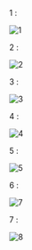 1 : 

![1](https://github.com/saidnidmessaoud/Activity7-Securite-Oauth2-OIDC-JWT-Keycloak/assets/92686626/14b73919-49bc-4cd9-966b-2b8a74675bd3)

2 :

![2](https://github.com/saidnidmessaoud/Activity7-Securite-Oauth2-OIDC-JWT-Keycloak/assets/92686626/73695b16-c458-4823-b34b-3ff551a24293)

3 :

![3](https://github.com/saidnidmessaoud/Activity7-Securite-Oauth2-OIDC-JWT-Keycloak/assets/92686626/21016d97-5417-4576-97c4-067cba029513)

4 :

![4](https://github.com/saidnidmessaoud/Activity7-Securite-Oauth2-OIDC-JWT-Keycloak/assets/92686626/c432aff2-926a-42ee-9939-5075128c93ed)

5 : 

![5](https://github.com/saidnidmessaoud/Activity7-Securite-Oauth2-OIDC-JWT-Keycloak/assets/92686626/f90129f1-9197-4519-8e77-4f79f9fd93f0)

6 : 

![7](https://github.com/saidnidmessaoud/Activity7-Securite-Oauth2-OIDC-JWT-Keycloak/assets/92686626/306e89af-e8bc-452e-bdf3-b4d0b6fa1255)

7 :

![8](https://github.com/saidnidmessaoud/Activity7-Securite-Oauth2-OIDC-JWT-Keycloak/assets/92686626/66b1822b-a2f8-43ce-8c3f-5e2e76776cf4)

